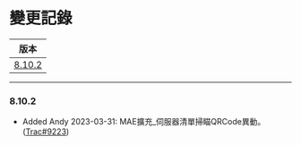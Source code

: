 變更記錄
===
| 版本 |
| :---: |
| [8.10.2](#v8_10_2) |

***

### <a id='v8_10_2'></a>8.10.2
* Added Andy 2023-03-31: MAE擴充_伺服器清單掃瞄QRCode異動。([Trac#9223])

 
<!-- 圖片 -->


<!-- 超連結 -->
[Trac#9223]:http://trac.arcare.com.tw/trac/neco/ticket/9223 "#9223"
